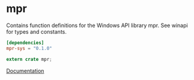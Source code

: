 # mpr #
Contains function definitions for the Windows API library mpr. See winapi for types and constants.

```toml
[dependencies]
mpr-sys = "0.1.0"
```

```rust
extern crate mpr;
```

[Documentation](https://retep998.github.io/doc/winapi/mpr/)

